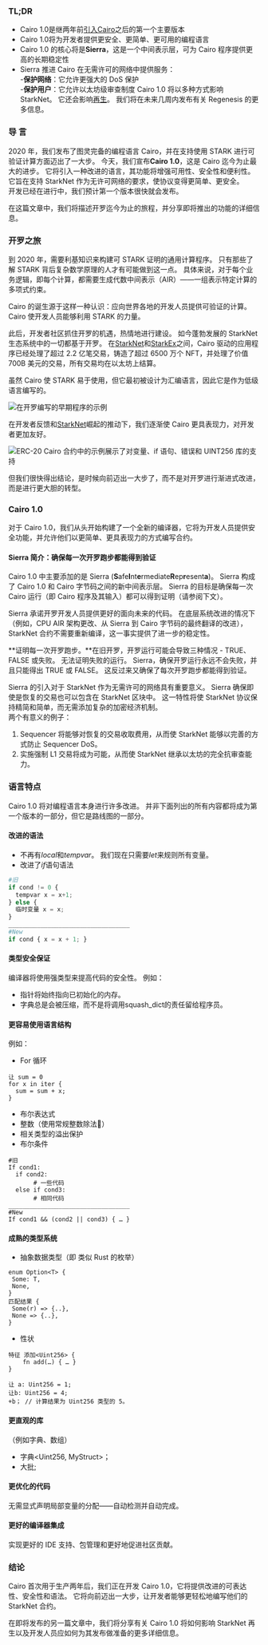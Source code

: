 ### TL;DR

* Cairo 1.0是继两年前[引入Cairo](https://medium.com/starkware/hello-cairo-3cb43b13b209)之后的第一个主要版本
* Cairo 1.0将为开发者提供更安全、更简单、更可用的编程语言
* Cairo 1.0 的核心将是**Sierra**，这是一个中间表示层，可为 Cairo 程序提供更高的长期稳定性
* Sierra 推进 Cairo 在无需许可的网络中提供服务：\
  -**保护网络**：它允许更强大的 DoS 保护\
  -**保护用户**：它允许以太坊级审查制度 Cairo 1.0 将以多种方式影响 StarkNet。 它还会影响[再生](https://medium.com/starkware/regenesis-starknets-no-sweat-state-reset-e296b12b80ae)。 我们将在未来几周内发布有关 Regenesis 的更多信息。

### 导 言

2020 年，我们发布了图灵完备的编程语言 Cairo，并在支持使用 STARK 进行可验证计算方面迈出了一大步。 今天，我们宣布**Cairo 1.0**，这是 Cairo 迄今为止最大的进步。 它将引入一种改进的语言，其功能将增强可用性、安全性和便利性。 它旨在支持 StarkNet 作为无许可网络的要求，使协议变得更简单、更安全。\
开发已经在进行中，我们预计第一个版本很快就会发布。

在这篇文章中，我们将描述开罗迄今为止的旅程，并分享即将推出的功能的详细信息。

### 开罗之旅

到 2020 年，需要利基知识来构建可 STARK 证明的通用计算程序。 只有那些了解 STARK 背后复杂数学原理的人才有可能做到这一点。 具体来说，对于每个业务逻辑，即每个计算，都需要生成代数中间表示（AIR）——一组表示特定计算的多项式约束。

Cairo 的诞生源于这样一种认识：应向世界各地的开发人员提供可验证的计算。 Cairo 使开发人员能够利用 STARK 的力量。

此后，开发者社区抓住开罗的机遇，热情地进行建设。 如今蓬勃发展的 StarkNet 生态系统中的一切都基于开罗。 在[StarkNet](https://starkware.co/starknet/)和[StarkEx](https://starkware.co/starkex/)之间，Cairo 驱动的应用程序已经处理了超过 2.2 亿笔交易，铸造了超过 6500 万个 NFT，并处理了价值 700B 美元的交易，所有交易均在以太坊上结算。

虽然 Cairo 使 STARK 易于使用，但它最初被设计为汇编语言，因此它是作为低级语言编写的。

![在开罗编写的早期程序的示例](/assets/cairocode_01.png "在开罗编写的早期程序的示例")

在开发者反馈和[StarkNet](https://starkware.co/starknet/)崛起的推动下，我们逐渐使 Cairo 更具表现力，对开发者更加友好。

![ERC-20 Cairo 合约中的示例展示了对变量、if 语句、错误和 UINT256 库的支持](/assets/cairocode_02.png "ERC-20 Cairo 合约中的示例展示了对变量、if 语句、错误和 UINT256 库的支持")

但我们很快得出结论，是时候向前迈出一大步了，而不是对开罗进行渐进式改进，而是进行更大胆的转型。

### Cairo 1.0

对于 Cairo 1.0，我们从头开始构建了一个全新的编译器，它将为开发人员提供安全功能，并允许他们以更简单、更具表现力的方式编写合约。

#### Sierra 简介：确保每一次开罗跑步都能得到验证

Cairo 1.0 中主要添加的是 Sierra (**S**afe**I**nt**e**rmediate**R**ep**r**esent**a**)。 Sierra 构成了 Cairo 1.0 和 Cairo 字节码之间的新中间表示层。 Sierra 的目标是确保每一次 Cairo 运行（即 Cairo 程序及其输入）都可以得到证明（请参阅下文）。

Sierra 承诺开罗开发人员提供更好的面向未来的代码。 在底层系统改进的情况下（例如，CPU AIR 架构更改、从 Sierra 到 Cairo 字节码的最终翻译的改进），StarkNet 合约不需要重新编译，这一事实提供了进一步的稳定性。

**证明每一次开罗跑步。**在旧开罗，开罗运行可能会导致三种情况 - TRUE、FALSE 或失败。 无法证明失败的运行。 Sierra，确保开罗运行永远不会失败，并且只能得出 TRUE 或 FALSE。 这反过来又确保了每次开罗跑步都能得到验证。

Sierra 的引入对于 StarkNet 作为无需许可的网络具有重要意义。 Sierra 确保即使是恢复的交易也可以包含在 StarkNet 区块中。 这一特性将使 StarkNet 协议保持精简和简单，而无需添加复杂的加密经济机制。\
两个有意义的例子：

1. Sequencer 将能够对恢复的交易收取费用，从而使 StarkNet 能够以完善的方式防止 Sequencer DoS。
2. 实施强制 L1 交易将成为可能，从而使 StarkNet 继承以太坊的完全抗审查能力。

### **语言特点**

Cairo 1.0 将对编程语言本身进行许多改进。 并非下面列出的所有内容都将成为第一个版本的一部分，但它是路线图的一部分。

#### **改进的语法**

* 不再有*local*和*tempvar*。 我们现在只需要*let*来规则所有变量。
* 改进了*if*语句语法

```python
#旧
if cond != 0 {
  tempvar x = x+1;
} else {
  临时变量 x = x;
}
__________________________________
#New
if cond { x = x + 1; }
```

#### **类型安全保证**

编译器将使用强类型来提高代码的安全性。 例如：

* 指针将始终指向已初始化的内存。
* 字典总是会被压缩，而不是将调用squash_dict的责任留给程序员。

#### **更容易使用语言结构**

例如：

* For 循环

```
让 sum = 0
for x in iter {
  sum = sum + x;
}
```

* 布尔表达式
* 整数（使用常规整数除法👯）
* 相关类型的溢出保护
* 布尔条件

```
#旧
If cond1:
  if cond2:
       # 一些代码
  else if cond3:
       # 相同代码
__________________________________
#New
If cond1 && (cond2 || cond3) { … }
```

#### **成熟的类型系统**

* 抽象数据类型（即 类似 Rust 的枚举）

```
enum Option<T> {
 Some: T,
 None,
}
匹配结果 {
 Some(r) => {..},
 None => {..},
}
```

* 性状

```
特征 添加<Uint256> {
    fn add(…) { … }
}

让 a: Uint256 = 1;
让b: Uint256 = 4;
+b； // 计算结果为 Uint256 类型的 5。
```

#### **更直观的库**

（例如字典、数组）

* 字典<Uint256, MyStruct>；
* 大批<MyOtherStruct>;

#### **更优化的代码**

无需显式声明局部变量的分配——自动检测并自动完成。

#### **更好的编译器集成**

实现更好的 IDE 支持、包管理和更好地促进社区贡献。

### **结论**

Cairo 首次用于生产两年后，我们正在开发 Cairo 1.0，它将提供改进的可表达性、安全性和语法。 它将向前迈出一大步，让开发者能够更轻松地编写他们的 StarkNet 合约。

在即将发布的另一篇文章中，我们将分享有关 Cairo 1.0 将如何影响 StarkNet 再生以及开发人员应如何为其发布做准备的更多详细信息。